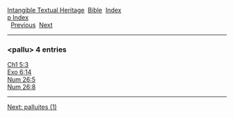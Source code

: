[Intangible Textual Heritage](../../index)  [Bible](../index) 
[Index](index)   
[p Index](_p_)  
  [Previous](c08218)  [Next](c08220) 

------------------------------------------------------------------------

### &lt;pallu&gt; 4 entries

[Ch1 5:3](../kjv/ch1005.htm#003)  
[Exo 6:14](../kjv/exo006.htm#014)  
[Num 26:5](../kjv/num026.htm#005)  
[Num 26:8](../kjv/num026.htm#008)  

------------------------------------------------------------------------

[Next: palluites (1)](c08220)
